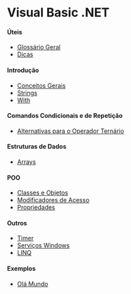 # Visual Basic .NET

#### Úteis

- [Glossário Geral](estudos/uteis/glossario.md)
- [Dicas](estudos/uteis/dicas.md)

#### Introdução

- [Conceitos Gerais](estudos/introducao/conceitos.md)
- [Strings](estudos/introducao/strings.md)
- [With](estudos/introducao/with.md)
<!--
- [Regions](estudos/introducao/region.md)
- [Comentários](estudos/introducao/comentarios.md)
- [Tipos](estudos/introducao/tipos.md)
- [Constantes](estudos/introducao/constantes.md)
- [Variáveis](estudos/introducao/variaveis.md)
- [Operadores](estudos/introducao/operadores.md)
- [Casting](estudos/introducao/casting.md) - incluir DirectCast
- [Console - Leitura](estudos/introducao/console-leitura.md)
- [Console - Escrita](estudos/introducao/console-escrita.md)
- [Math](estudos/introducao/math.md)
- [Números Aleatórios](estudos/introducao/random.md)
- [Datas](estudos/introducao/datas.md) 
-->

#### Comandos Condicionais e de Repetição

- [Alternativas para o Operador Ternário](estudos/comandos_condic_repetic/alternativas_oper_ternario.md)
<!--
- [If ... Else](estudos/comandos_condic_repetic/if_else.md)
- [Switch](estudos/comandos_condic_repetic/switch.md)
- [While e Do ... While](estudos/comandos_condic_repetic/while.md)
- [For e Foreach](estudos/comandos_condic_repetic/for_foreach.md)
- [Break e Continue em comandos de repetição](estudos/comandos_condic_repetic/break_continue.md) 
-->

#### Estruturas de Dados

- [Arrays](estudos/estruturas_de_dados/arrays.md)
<!-- 
 [Structs](estudos/estruturas_de_dados/structs.md)
- [Enums](estudos/estruturas_de_dados/enums.md)
- [Listas](estudos/estruturas_de_dados/listas.md)
- [Dicionários](estudos/estruturas_de_dados/dicionarios.md)
- [Tuplas](estudos/estruturas_de_dados/tuplas.md) 
-->

#### POO

- [Classes e Objetos](estudos/poo/classes-objetos.md)
- [Modificadores de Acesso](estudos/poo/modificadores_acesso.md)
- [Propriedades](estudos/poo/propriedades.md)
<!-- 
- [Métodos](estudos/poo/metodos.md)
- [Métodos de Extensão](estudos/poo/metodos_extensao.md)
- [Encapsulamento](estudos/poo/encapsulamento.md)
- [Herança](estudos/poo/heranca.md)
- [Polimorfismo](estudos/poo/polimorfismo.md)
- [Abstração](estudos/poo/abstracao.md)
- [Interfaces](estudos/poo/interfaces.md)
- [Classes, Atributos e Métodos Static](estudos/poo/atributos_metodos_static.md) 
-->

#### Outros

- [Timer](estudos/outros/timer.md)
- [Serviços Windows](estudos/outros/servicos_windows.md)
- [LINQ](estudos/outros/linq.md)
<!-- 
- [Exceções](estudos/outros/excecoes.md)
- Serialização com JavaScriptSerializer
- [Arquivos](estudos/outros/arquivos.md)
- [Expressões Lambda](estudos/outros/expressoes_lambda.md)
- [Regex](estudos/outros/regex.md)
- [Delegates](estudos/outros/delegates.md) 
-->

#### Exemplos

- [Olá Mundo](estudos/exemplos/ola_mundo.md)
<!-- 
- [Cadastro de Séries](estudos/exemplos/ex_cadastro-series.md) 
-->